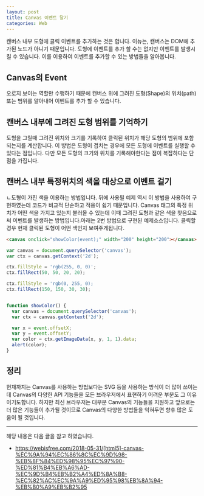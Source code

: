 ```yaml
---
layout: post
title: Canvas 이벤트 달기
categories: Web
---
```


캔버스 내부 도형에 클릭 이벤트를 추가하는 것은 헙니다. 이뉴는, 캔버스는 DOM에 추가된 노드가 아니기 때문입니다. 도형에 이벤트를 추가 할 수는 없지만 이벤트를 발생시킬 수 있습니다. 이를 이용하여 이벤트를 추가할 수 있는 방법들을 알아봅니다.

## Canvas의 Event

오로지 보이는 역할만 수행하기 때문에 캔버스 위에 그려진 도형(Shape)의 위치(path) 또는 범위를 알아내어 이벤트를 추가 할 수 있습니다.

## 캔버스 내부에 그려진 도형 범위를 기억하기

도형을 그릴때 그려진 위치와 크기를 기록하여 클릭된 위치가 해당 도형의 범위에 포함되는지를 계산합니다. 이 방법은 도형이 겹치는 경우에 모든 도형에 이벤트를 실행할 수 있다는 점입니다. 다만 모든 도형의 크기와 위치를 기록해야한다는 점이 복잡하다는 단점을 가집니다.

## 캔버스 내부 특정위치의 색을 대상으로 이벤트 걸기

ㄴ도형이 가진 색을 이용하는 방법입니다. 뒤에 사용될 예제 역시 이 방법을 사용하여 구현하였는데 코드가 비교적 단순하고 적용이 쉽기 때문입니다. Canvas 태그의 특정 위치가 어떤 색을 가지고 있는지 불러올 수 있는데 이때 그려진 도형과 같은 색을 찾음으로써 이벤트를 발생하는 방법입니다.아래는 2번 방법으로 구현된 예제소스입니다. 클릭할 경우 현재 클릭된 도형이 어떤 색인지 보여주게됩니다.

```html
<canvas onclick="showColor(event);" width="200" height="200"></canvas>
```

```js
var canvas = document.querySelector('canvas');
var ctx = canvas.getContext('2d');

ctx.fillStyle = 'rgb(255, 0, 0)';
ctx.fillRect(50, 50, 20, 20);

ctx.fillStyle = 'rgb(0, 255, 0);
ctx.fillRect(150, 150, 30, 30);


function showColor() {
  var canvas = document.querySelector('canvas');
  var ctx = canvas.getContext('2d');

  var x = event.offsetX;
  var y = event.offsetY;
  var color = ctx.getImageData(x, y, 1, 1).data;
  alert(color);
}
```

## 정리

현재까지는 Canvas를 사용하는 방법보다는 SVG 등을 사용하는 방식이 더 많이 쓰이는데 Canvas의 다양한 API 기능들을 모든 브라우저에서 표현하기 어려운 부분도 그 이유이기도합니다. 하지만 최신 브라우저는 대부분 Canvas의 기능들을 지원하고 앞으로는 더 많은 기능들이 추가될 것이므로 Canvas의 다양한 방법들을 익혀두면 향후 많은 도움이 될 것입니다.

---

해당 내용은 다음 글을 참고 하였습니다.

- https://webisfree.com/2018-05-31/[html5]-canvas-%EC%9A%94%EC%86%8C%EC%9D%98-%EB%8F%84%ED%98%95%EC%97%90-%ED%81%B4%EB%A6%AD-%EC%9D%B4%EB%B2%A4%ED%8A%B8-%EC%82%AC%EC%9A%A9%ED%95%98%EB%8A%94-%EB%B0%A9%EB%B2%95
